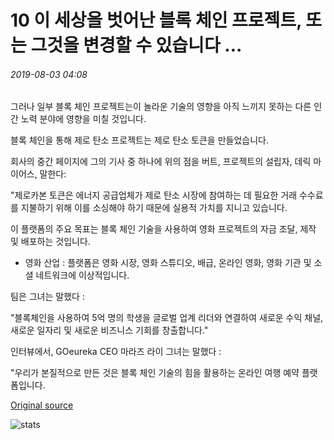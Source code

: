 # 10 이 세상을 벗어난 블록 체인 프로젝트, 또는 그것을 변경할 수 있습니다 ...

###### 2019-08-03 04:08

그러나 일부 블록 체인 프로젝트는이 놀라운 기술의 영향을 아직 느끼지 못하는 다른 인간 노력 분야에 영향을 미칠 것입니다.

블록 체인을 통해 제로 탄소 프로젝트는 제로 탄소 토큰을 만들었습니다.

회사의 중간 페이지에 그의 기사 중 하나에 위의 점을 버트, 프로젝트의 설립자, 데릭 마이어스, 말한다:

"제로카본 토큰은 에너지 공급업체가 제로 탄소 시장에 참여하는 데 필요한 거래 수수료를 지불하기 위해 이를 소싱해야 하기 때문에 실용적 가치를 지니고 있습니다.

이 플랫폼의 주요 목표는 블록 체인 기술을 사용하여 영화 프로젝트의 자금 조달, 제작 및 배포하는 것입니다.

- 영화 산업 : 플랫폼은 영화 시장, 영화 스튜디오, 배급, 온라인 영화, 영화 기관 및 소셜 네트워크에 이상적입니다.

팀은 그녀는 말했다 :

"블록체인을 사용하여 5억 명의 학생을 글로벌 업계 리더와 연결하여 새로운 수익 채널, 새로운 일자리 및 새로운 비즈니스 기회를 창출합니다."

인터뷰에서, GOeureka CEO 마라즈 라이 그녀는 말했다 :

"우리가 본질적으로 만든 것은 블록 체인 기술의 힘을 활용하는 온라인 여행 예약 플랫폼입니다.

[Original source](https://cointelegraph.com/news/10-blockchain-projects-that-are-out-of-this-world-or-may-change-it)

![stats](https://c.statcounter.com/11760860/0/a89fa40b/1/ "stats")